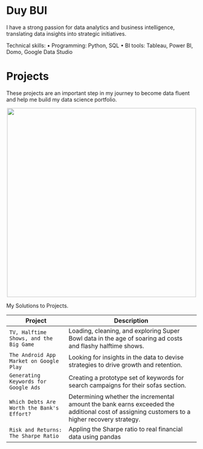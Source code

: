 # Duy BUI
I have a strong passion for data analytics and business intelligence, translating data insights into strategic initiatives.

Technical skills:
• Programming: Python, SQL 
• BI tools: Tableau, Power BI, Domo, Google Data Studio


# Projects
These projects are an important step in my journey to become data fluent and help me build my data science portfolio.
<p align="center"> 
<img src="https://imageio.forbes.com/blogs-images/bernardmarr/files/2018/05/AdobeStock_60784412-1200x720.jpeg?format=jpg&width=1200&fit=bounds" width="500">
</p>
My Solutions to Projects.

| Project | Description |
| --- | --- |
| `TV, Halftime Shows, and the Big Game` | Loading, cleaning, and exploring Super Bowl data in the age of soaring ad costs and flashy halftime shows. |
| `The Android App Market on Google Play` |Looking for insights in the data to devise strategies to drive growth and retention. |
| `Generating Keywords for Google Ads`| Creating a prototype set of keywords for search campaigns for their sofas section. | 
|`Which Debts Are Worth the Bank's Effort?`|Determining whether the incremental amount the bank earns exceeded the additional cost of assigning customers to a higher recovery strategy.|
|`Risk and Returns: The Sharpe Ratio`|Appling the Sharpe ratio to real financial data using pandas|
